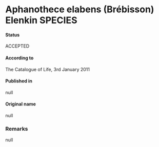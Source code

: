 # Aphanothece elabens (Brébisson) Elenkin SPECIES

#### Status
ACCEPTED

#### According to
The Catalogue of Life, 3rd January 2011

#### Published in
null

#### Original name
null

### Remarks
null